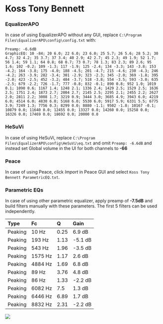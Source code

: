 # Koss Tony Bennett

### EqualizerAPO
In case of using EqualizerAPO without any GUI, replace `C:\Program Files\EqualizerAPO\config\config.txt`
with:
```
Preamp: -6.6dB
GraphicEQ: 10 -84; 20 6.0; 22 6.0; 23 6.0; 25 5.7; 26 5.6; 28 5.2; 30 4.7; 32 4.2; 35 3.7; 37 3.4; 40 2.9; 42 2.7; 45 2.3; 49 1.9; 52 1.7; 56 1.4; 59 1.1; 64 0.8; 68 0.7; 73 0.7; 78 1.3; 83 2.3; 89 2.6; 95 1.6; 102 -0.2; 109 -1.3; 117 -1.9; 125 -2.4; 134 -3.3; 143 -3.8; 153 -4.2; 164 -3.8; 175 -4.0; 188 -4.5; 201 -4.7; 215 -4.6; 230 -4.3; 246 -4.2; 263 -3.9; 282 -3.4; 301 -2.9; 323 -2.3; 345 -2.0; 369 -1.8; 395 -2.0; 423 -2.5; 452 -3.2; 484 -3.7; 518 -3.8; 554 -3.5; 593 -3.0; 635 -2.5; 679 -2.2; 726 -1.7; 777 -0.8; 832 -0.1; 890 0.8; 952 1.0; 1019 0.1; 1090 0.6; 1167 1.4; 1248 2.1; 1336 2.4; 1429 2.5; 1529 2.5; 1636 2.5; 1751 2.4; 1873 2.7; 2004 2.7; 2145 2.5; 2295 2.1; 2455 2.2; 2627 2.0; 2811 2.2; 3008 1.7; 3219 0.9; 3444 3.0; 3685 4.9; 3943 6.0; 4219 6.0; 4514 6.0; 4830 6.0; 5168 6.0; 5530 6.0; 5917 5.9; 6331 5.5; 6775 3.9; 7249 1.3; 7756 0.3; 8299 0.0; 8880 -1.1; 9502 -1.8; 10167 -0.1; 10879 0.0; 11640 0.0; 12455 0.0; 13327 0.0; 14260 0.0; 15258 0.0; 16326 0.0; 17469 0.0; 18692 0.0; 20000 0.0
```

### HeSuVi
In case of using HeSuVi, replace `C:\Program Files\EqualizerAPO\config\HeSuVi\eq.txt` and omit `Preamp:
-6.6dB` and instead set Global volume in the UI for both channels to **-66**

### Peace
In case of using Peace, click *Import* in Peace GUI and select `Koss Tony Bennett ParametricEQ.txt`.

### Parametric EQs
In case of using other parametric equalizer, apply preamp of **-7.5dB** and build filters manually with
these parameters. The first 5 filters can be used independently.

| Type    | Fc      |    Q | Gain    |
|:--------|:--------|:-----|:--------|
| Peaking | 10 Hz   | 0.25 | 6.9 dB  |
| Peaking | 193 Hz  | 1.13 | -5.1 dB |
| Peaking | 543 Hz  | 1.96 | -3.5 dB |
| Peaking | 1575 Hz | 1.17 | 2.6 dB  |
| Peaking | 4884 Hz | 1.69 | 6.8 dB  |
| Peaking | 89 Hz   | 3.76 | 4.8 dB  |
| Peaking | 86 Hz   | 1.33 | -2.2 dB |
| Peaking | 6082 Hz | 7.5  | 1.3 dB  |
| Peaking | 6446 Hz | 6.89 | 1.7 dB  |
| Peaking | 8832 Hz | 2.31 | -2.2 dB |

![](https://raw.githubusercontent.com/jaakkopasanen/AutoEq/master/results/innerfidelity/sbaf-serious/Koss%20Tony%20Bennett/Koss%20Tony%20Bennett.png)